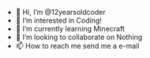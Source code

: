 - 👋 Hi, I’m @12yearsoldcoder
- 👀 I’m interested in Coding!
- 🌱 I’m currently learning Minecraft
- 💞️ I’m looking to collaborate on Nothing
- 📫 How to reach me send me a e-mail

<!---
12yearsoldcoder/12yearsoldcoder is a ✨ special ✨ repository because its `README.md` (this file) appears on your GitHub profile.
You can click the Preview link to take a look at your changes.
--->
